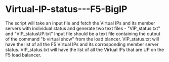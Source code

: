 # Virtual-IP-status---F5-BigIP

The script will take an input file and fetch the Virtual IPs and its member servers with individual status and generate two text files - "VIP_status.txt" and "VIP_statusUP.txt"
Input file should be a text file containing the output of the command "b virtual show" from the load blancer.
VIP_status.txt will have the list of all the F5 Virtual IPs and its corrosponding member server status.
VIP_status.txt will have the list of all the Virtual IPs that are UP on the F5 load balancer.
